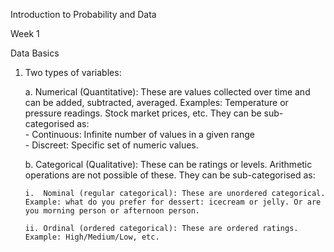 Introduction to Probability and Data

Week 1

Data Basics

1.  Two types of variables:

    a.  Numerical (Quantitative): These are values collected over time and can be added, subtracted, averaged. Examples: Temperature or pressure readings. Stock market prices, etc. They can be sub-categorised as: </br>
        -   Continuous: Infinite number of values in a given range </br>
        -   Discreet: Specific set of numeric values. </br>
        
    b.  Categorical (Qualitative): These can be ratings or levels. Arithmetic operations are not possible of these. They can be sub-categorised as:
    
        i.  Nominal (regular categorical): These are unordered categorical. Example: what do you prefer for dessert: icecream or jelly. Or are you morning person or afternoon person.
        
        ii. Ordinal (ordered categorical): These are ordered ratings. Example: High/Medium/Low, etc.
